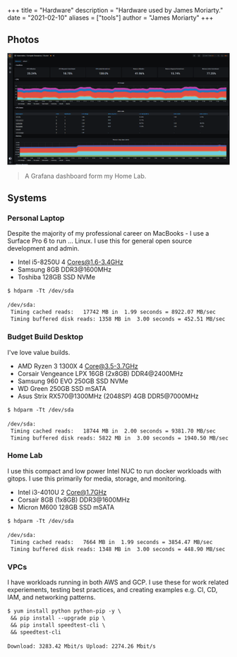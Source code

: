 +++
title = "Hardware"
description = "Hardware used by James Moriarty."
date = "2021-02-10"
aliases = ["tools"]
author = "James Moriarty"
+++

## Photos

[![Grafana cluster dashboard](/images/hardware/hardware-grafana.png)](/images/hardware/hardware-grafana.png)
> A Grafana dashboard form my Home Lab.

## Systems

### Personal Laptop

Despite the majority of my professional career on MacBooks - I use a Surface Pro 6 to run ... Linux. I use this for general open source development and admin.

- Intel i5-8250U 4 Cores@1.6-3.4GHz
- Samsung 8GB DDR3@1600MHz
- Toshiba 128GB SSD NVMe

```
$ hdparm -Tt /dev/sda

/dev/sda:
 Timing cached reads:   17742 MB in  1.99 seconds = 8922.07 MB/sec
 Timing buffered disk reads: 1358 MB in  3.00 seconds = 452.51 MB/sec
```

### Budget Build Desktop

I've love value builds.

- AMD Ryzen 3 1300X 4 Core@3.5-3.7GHz
- Corsair Vengeance LPX 16GB (2x8GB) DDR4@2400MHz
- Samsung 960 EVO 250GB SSD NVMe
- WD Green 250GB SSD mSATA
- Asus Strix RX570@1300MHz (2048SP) 4GB DDR5@7000MHz

```
$ hdparm -Tt /dev/sda

/dev/sda:
 Timing cached reads:   18744 MB in  2.00 seconds = 9381.70 MB/sec
 Timing buffered disk reads: 5822 MB in  3.00 seconds = 1940.50 MB/sec
```

### Home Lab

I use this compact and low power Intel NUC to run docker workloads with gitops. I use this primarily for media, storage, and monitoring.

- Intel i3-4010U 2 Core@1.7GHz
- Corsair 8GB (1x8GB) DDR3@1600MHz
- Micron M600 128GB SSD mSATA

```
$ hdparm -Tt /dev/sda

/dev/sda:
 Timing cached reads:   7664 MB in  1.99 seconds = 3854.47 MB/sec
 Timing buffered disk reads: 1348 MB in  3.00 seconds = 448.90 MB/sec
```

### VPCs

I have workloads running in both AWS and GCP. I use these for work related experiements, testing best practices, and creating examples e.g. CI, CD, IAM, and networking patterns.

```
$ yum install python python-pip -y \
 && pip install --upgrade pip \
 && pip install speedtest-cli \
 && speedtest-cli

Download: 3283.42 Mbit/s Upload: 2274.26 Mbit/s
```
